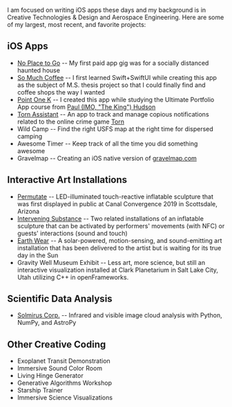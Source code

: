 I am focused on writing iOS apps these days and my background is in Creative Technologies & Design and Aerospace Engineering. Here are some of my largest, most recent, and favorite projects:

## iOS Apps
- [No Place to Go](https://github.com/TravelByRocket/no-place-to-go) -- My first paid app gig was for a socially distanced haunted house
- [So Much Coffee](https://github.com/TravelByRocket/so-much-coffee) -- I first learned Swift+SwiftUI while creating this app as the subject of M.S. thesis project so that I could finally find and coffee shops the way I wanted
- [Point One K](https://github.com/TravelByRocket/point-one-k) -- I created this app while studying the Ultimate Portfolio App course from [Paul (IMO, "The King") Hudson](https://github.com/twostraws)
- [Torn Assistant](https://github.com/TravelByRocket/torn-asst) -- An app to track and manage copious notifications related to the online crime game [Torn](https://www.torn.com/2544362)
- Wild Camp -- Find the right USFS map at the right time for dispersed camping
- Awesome Timer -- Keep track of all the time you did something awesome
- Gravelmap -- Creating an iOS native version of [gravelmap.com](http://gravelmap.com)


## Interactive Art Installations
- [Permutate](https://github.com/TravelByRocket/permutate) -- LED-illuminated touch-reactive inflatable sculpture that was first displayed in public at Canal Convergence 2019 in Scottsdale, Arizona
- [Intervening Substance](https://github.com/TravelByRocket/intervening-substance) -- Two related installations of an inflatable sculpture that can be activated by performers' movements (with NFC) or guests' interactions (sound and touch)
- [Earth Wear](https://github.com/TravelByRocket/earth-wear) -- A solar-powered, motion-sensing, and sound-emitting art installation that has been delivered to the artist but is waiting for its true day in the Sun
- Gravity Well Museum Exhibit -- Less art, more science, but still an interactive visualization installed at Clark Planetarium in Salt Lake City, Utah utilizing C++ in openFrameworks.

## Scientific Data Analysis
- [Solmirus Corp.](http://solmirus.com/asiva) -- Infrared and visible image cloud analysis with Python, NumPy, and AstroPy

## Other Creative Coding
- Exoplanet Transit Demonstration
- Immersive Sound Color Room
- Living Hinge Generator
- Generative Algorithms Workshop
- Starship Trainer
- Immersive Science Visualizations

<!-- [Awesome Timer](https://github.com/TravelByRocket/awesome-timer) -- Keep track of all the time you did something awesome-->
<!--[Gravelmap](https://github.com/TravelByRocket/gravelmap) -- Creating an iOS notive version of [gravelmap.com](http://gravelmap.com)-->
<!--
**TravelByRocket/TravelByRocket** is a ✨ _special_ ✨ repository because its `README.md` (this file) appears on your GitHub profile.

Here are some ideas to get you started:

- 🔭 I’m currently working on ...
- 🌱 I’m currently learning ...
- 👯 I’m looking to collaborate on ...
- 🤔 I’m looking for help with ...
- 💬 Ask me about ...
- 📫 How to reach me: ...
- 😄 Pronouns: ...
- ⚡ Fun fact: ...
-->
